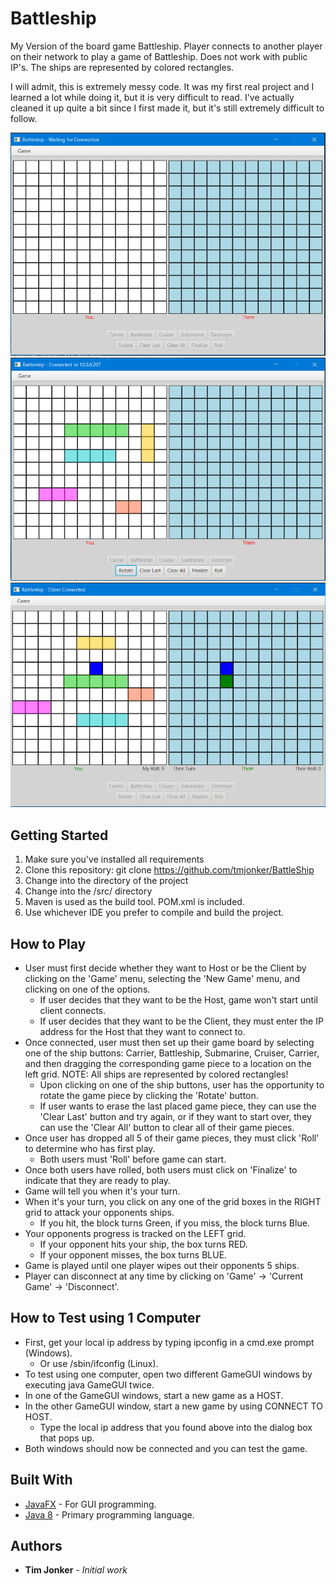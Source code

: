 # Battleship

My Version of the board game Battleship. Player connects to another player on their network to play a game of Battleship.  Does not work with public IP's. The ships are represented by colored rectangles. 

I will admit, this is extremely messy code.  It was my first real project and I learned a lot while doing it, but it is very difficult to read.  I've actually cleaned it up quite a bit since I first made it, but it's still extremely difficult to follow.

![Battleship](https://github.com/tmjonker/BattleShip-master/blob/master/Images/GameBoard.PNG)
![Battleship](https://github.com/tmjonker/BattleShip-master/blob/master/Images/SettingUpPieces.PNG)
![Battleship](https://github.com/tmjonker/BattleShip-master/blob/master/Images/GAMEPLAY.PNG)

## Getting Started

1. Make sure you've installed all requirements
2. Clone this repository: git clone https://github.com/tmjonker/BattleShip
3. Change into the directory of the project
4. Change into the /src/ directory
4. Maven is used as the build tool.  POM.xml is included.
5. Use whichever IDE you prefer to compile and build the project.

## How to Play

* User must first decide whether they want to Host or be the Client by clicking on the 'Game' menu, selecting the 'New Game' menu, and clicking on one of the options.
    * If user decides that they want to be the Host, game won't start until client connects.
    * If user decides that they want to be the Client, they must enter the IP address for the Host that they want to connect to.
* Once connected, user must then set up their game board by selecting one of the ship buttons: Carrier, Battleship, Submarine, Cruiser, Carrier, and then dragging the corresponding game piece to a location on the left grid. NOTE: All ships are represented by colored rectangles!
    * Upon clicking on one of the ship buttons, user has the opportunity to rotate the game piece by clicking the 'Rotate' button.
    * If user wants to erase the last placed game piece, they can use the 'Clear Last' button and try again, or if they want to start over, they can use the 'Clear All' button to clear all of their game pieces.
* Once user has dropped all 5 of their game pieces, they must click 'Roll' to determine who has first play.
    * Both users must 'Roll' before game can start.
* Once both users have rolled, both users must click on 'Finalize' to indicate that they are ready to play.
* Game will tell you when it's your turn.
* When it's your turn, you click on any one of the grid boxes in the RIGHT grid to attack your opponents ships.
    * If you hit, the block turns Green, if you miss, the block turns Blue.
* Your opponents progress is tracked on the LEFT grid. 
    * If your opponent hits your ship, the box turns RED. 
    * If your opponent misses, the box turns BLUE.
* Game is played until one player wipes out their opponents 5 ships.
* Player can disconnect at any time by clicking on 'Game' -> 'Current Game' -> 'Disconnect'.
        
## How to Test using 1 Computer

* First, get your local ip address by typing ipconfig in a cmd.exe prompt (Windows).
    * Or use /sbin/ifconfig (Linux).
* To test using one computer, open two different GameGUI windows by executing java GameGUI twice.
* In one of the GameGUI windows, start a new game as a HOST.
* In the other GameGUI window, start a new game by using CONNECT TO HOST.
    * Type the local ip address that you found above into the dialog box that pops up.
* Both windows should now be connected and you can test the game.

## Built With

* [JavaFX](https://docs.oracle.com/javase/8/javase-clienttechnologies.htm) - For GUI programming.
* [Java 8](http://www.oracle.com/technetwork/java/javase/documentation/index.html) - Primary programming language.


## Authors

* **Tim Jonker** - *Initial work* 


